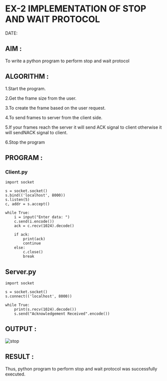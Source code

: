 # EX-2 IMPLEMENTATION OF STOP AND WAIT PROTOCOL

DATE: 

## AIM :
To write a python program to perform stop and wait protocol

## ALGORITHM :
1.Start the program.

2.Get the frame size from the user.

3.To create the frame based on the user request.

4.To send frames to server from the client side.

5.If your frames reach the server it will send ACK signal to client otherwise it will sendNACK signal to client.

6.Stop the program

## PROGRAM :
### Client.py
```
import socket

s = socket.socket()
s.bind(('localhost', 8000))
s.listen(5)
c, addr = s.accept()

while True:
    i = input("Enter data: ")
    c.send(i.encode())
    ack = c.recv(1024).decode()
    
    if ack:
        print(ack)
        continue
    else:
        c.close()
        break
```
## Server.py
```
import socket

s = socket.socket()
s.connect(('localhost', 8000))

while True:
    print(s.recv(1024).decode())
    s.send("Acknowledgement Received".encode())
```

## OUTPUT :

![stop](https://github.com/Soorya7/EX-2/assets/105735689/7132d4df-d471-4f50-8325-ca353689cc41)


## RESULT :
Thus, python program to perform stop and wait protocol was successfully executed.


